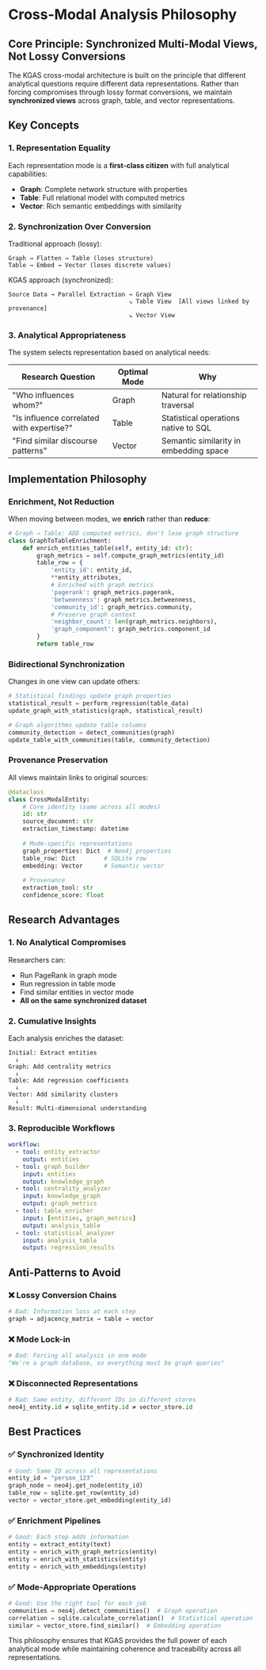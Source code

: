 # Cross-Modal Analysis Philosophy

## Core Principle: Synchronized Multi-Modal Views, Not Lossy Conversions

The KGAS cross-modal architecture is built on the principle that different analytical questions require different data representations. Rather than forcing compromises through lossy format conversions, we maintain **synchronized views** across graph, table, and vector representations.

## Key Concepts

### 1. Representation Equality
Each representation mode is a **first-class citizen** with full analytical capabilities:
- **Graph**: Complete network structure with properties
- **Table**: Full relational model with computed metrics  
- **Vector**: Rich semantic embeddings with similarity

### 2. Synchronization Over Conversion
Traditional approach (lossy):
```
Graph → Flatten → Table (loses structure)
Table → Embed → Vector (loses discrete values)
```

KGAS approach (synchronized):
```
Source Data → Parallel Extraction → Graph View
                                  ↘ Table View  [All views linked by provenance]
                                  ↘ Vector View
```

### 3. Analytical Appropriateness
The system selects representation based on analytical needs:

| Research Question | Optimal Mode | Why |
|------------------|--------------|-----|
| "Who influences whom?" | Graph | Natural for relationship traversal |
| "Is influence correlated with expertise?" | Table | Statistical operations native to SQL |
| "Find similar discourse patterns" | Vector | Semantic similarity in embedding space |

## Implementation Philosophy

### Enrichment, Not Reduction
When moving between modes, we **enrich** rather than **reduce**:

```python
# Graph → Table: ADD computed metrics, don't lose graph structure
class GraphToTableEnrichment:
    def enrich_entities_table(self, entity_id: str):
        graph_metrics = self.compute_graph_metrics(entity_id)
        table_row = {
            'entity_id': entity_id,
            **entity_attributes,
            # Enriched with graph metrics
            'pagerank': graph_metrics.pagerank,
            'betweenness': graph_metrics.betweenness,
            'community_id': graph_metrics.community,
            # Preserve graph context
            'neighbor_count': len(graph_metrics.neighbors),
            'graph_component': graph_metrics.component_id
        }
        return table_row
```

### Bidirectional Synchronization
Changes in one view can update others:

```python
# Statistical findings update graph properties
statistical_result = perform_regression(table_data)
update_graph_with_statistics(graph, statistical_result)

# Graph algorithms update table columns  
community_detection = detect_communities(graph)
update_table_with_communities(table, community_detection)
```

### Provenance Preservation
All views maintain links to original sources:

```python
@dataclass
class CrossModalEntity:
    # Core identity (same across all modes)
    id: str
    source_document: str
    extraction_timestamp: datetime
    
    # Mode-specific representations
    graph_properties: Dict  # Neo4j properties
    table_row: Dict        # SQLite row
    embedding: Vector      # Semantic vector
    
    # Provenance
    extraction_tool: str
    confidence_score: float
```

## Research Advantages

### 1. No Analytical Compromises
Researchers can:
- Run PageRank in graph mode
- Run regression in table mode  
- Find similar entities in vector mode
- **All on the same synchronized dataset**

### 2. Cumulative Insights
Each analysis enriches the dataset:
```
Initial: Extract entities
  ↓
Graph: Add centrality metrics
  ↓
Table: Add regression coefficients
  ↓
Vector: Add similarity clusters
  ↓
Result: Multi-dimensional understanding
```

### 3. Reproducible Workflows
```yaml
workflow:
  - tool: entity_extractor
    output: entities
  - tool: graph_builder
    input: entities
    output: knowledge_graph
  - tool: centrality_analyzer
    input: knowledge_graph
    output: graph_metrics
  - tool: table_enricher
    input: [entities, graph_metrics]
    output: analysis_table
  - tool: statistical_analyzer
    input: analysis_table
    output: regression_results
```

## Anti-Patterns to Avoid

### ❌ Lossy Conversion Chains
```python
# Bad: Information loss at each step
graph → adjacency_matrix → table → vector
```

### ❌ Mode Lock-in
```python
# Bad: Forcing all analysis in one mode
"We're a graph database, so everything must be graph queries"
```

### ❌ Disconnected Representations
```python
# Bad: Same entity, different IDs in different stores
neo4j_entity.id ≠ sqlite_entity.id ≠ vector_store.id
```

## Best Practices

### ✅ Synchronized Identity
```python
# Good: Same ID across all representations
entity_id = "person_123"
graph_node = neo4j.get_node(entity_id)
table_row = sqlite.get_row(entity_id)  
vector = vector_store.get_embedding(entity_id)
```

### ✅ Enrichment Pipelines
```python
# Good: Each step adds information
entity = extract_entity(text)
entity = enrich_with_graph_metrics(entity)
entity = enrich_with_statistics(entity)
entity = enrich_with_embeddings(entity)
```

### ✅ Mode-Appropriate Operations
```python
# Good: Use the right tool for each job
communities = neo4j.detect_communities()  # Graph operation
correlation = sqlite.calculate_correlation()  # Statistical operation
similar = vector_store.find_similar()  # Embedding operation
```

This philosophy ensures that KGAS provides the full power of each analytical mode while maintaining coherence and traceability across all representations.

